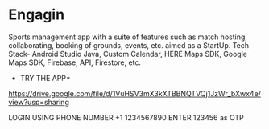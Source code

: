 # Engagin
Sports management app with a suite of features such as match hosting, collaborating, booking of grounds, events, etc. aimed as a StartUp. Tech Stack- Android Studio Java, Custom Calendar, HERE Maps SDK, Google Maps SDK, Firebase, API, Firestore, etc.

* TRY THE APP*

https://drive.google.com/file/d/1VuHSV3mX3kXTBBNQTVQj1JzWr_bXwx4e/view?usp=sharing

LOGIN USING PHONE NUMBER  +1 1234567890
ENTER 123456 as OTP
